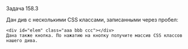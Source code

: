 Задача 158.3

Дан див с несколькими CSS классами, записанными через пробел:
```
<div id="elem" class="aaa bbb ccc"></div>
Дана также кнопка. По нажатию на кнопку получите массив CSS классов нашего дива.